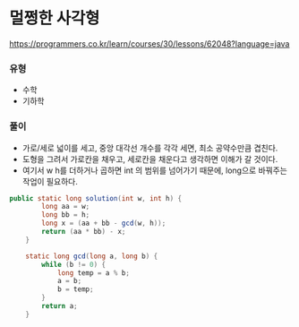 # 멀쩡한 사각형
https://programmers.co.kr/learn/courses/30/lessons/62048?language=java

### 유형
- 수학
- 기하학

### 풀이
- 가로/세로 넓이를 세고, 중앙 대각선 개수를 각각 세면, 최소 공약수만큼 겹친다.
- 도형을 그려서 가로칸을 채우고, 세로칸을 채운다고 생각하면 이해가 갈 것이다.
- 여기서 w h를 더하거나 곱하면 int 의 범위를 넘어가기 때문에, long으로 바꿔주는 작업이 필요하다.
```java
public static long solution(int w, int h) {
		long aa = w;
		long bb = h;
        long x = (aa + bb - gcd(w, h));
		return (aa * bb) - x;
	}

	static long gcd(long a, long b) {
		while (b != 0) {
			long temp = a % b;
			a = b;
			b = temp;
		}
		return a;
	}
```